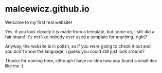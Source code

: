 # malcewicz.github.io

Welcome to my first real website!

Yes, if you look closely it is made from a template, but come on, i still did a fair share!
It's not like nobody ever used a template for anything, right?

Anyway, the website is in polish, so if you were going to check it out and you don't know the language, i guess you could still just look around?

Thanks for coming here, although i have no idea how you found a small dev like me :)
